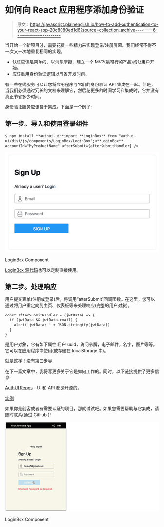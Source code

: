 # 如何向 React 应用程序添加身份验证

> 原文：<https://javascript.plainenglish.io/how-to-add-authentication-to-your-react-app-20c8080ed1d6?source=collection_archive---------6----------------------->

当开始一个新项目时，需要花费一些精力来实现登录/注册屏幕。我们经常不得不一次又一次地重复相同的实现。

*   认证应该是简单的，以消除摩擦，建立一个 MVP(最可行的产品)或让用户开始。
*   应该重用身份验证逻辑以节省开发时间。

有一些在线服务可以让您将应用程序与它们的身份验证 API 集成在一起。但是，当我们必须通过冗长的文档来理解它，然后花更多的时间学习和集成时，它并没有真正节省多少时间。

身份验证服务应该易于集成。下面是一个例子:

## 第一步。导入和使用登录组件

```
$ npm install **authui-ui**import **LoginBox** from "authui-ui/dist/js/components/LoginBox/LoginBox";<**LoginBox** accountId="MyProductName" afterSubmit={afterSubmitHandler} />
```

![](img/18bdc41b8ccd69ee902eeccd406367fe.png)

LoginBox Component

[LoginBox 源代码](https://github.com/authui/authui)也可以定制直接使用。

## 第二步。处理响应

用户提交表单(注册或登录)后，将调用“afterSubmit”回调函数。在这里，您可以通过将用户重定向到主页、仪表板等来处理响应(完整的用户对象)。

```
const afterSubmitHandler = (jwtData) => {
  if (jwtData && jwtData.email) {
    alert('jwtData: ' + JSON.stringify(jwtData))
  }
}
```

是用户对象，它有如下属性:用户 uuid，访问令牌，电子邮件，名字，图片等等。它可以在应用程序中使用(或存储在 localStorage 中)。

就是这样！没有第三步😀

在下一篇文章中，我将写更多关于它是如何工作的。同时，以下链接提供了更多信息:

[AuthUI Repos](https://github.com/authui/authui)—UI 和 API 都是开源的。

[实例](https://codesandbox.io/s/authui-example-with-login-component-source-code-8jswg?module=/src/LoginBox/LoginBox.tsx)

如果你是创客或者有需要认证的项目，那就试试吧。如果您需要帮助与它集成，请随时联系(通过 Github )!

![](img/cdfce66bf7becb23eeaaf2e5981fcf42.png)

LoginBox Component